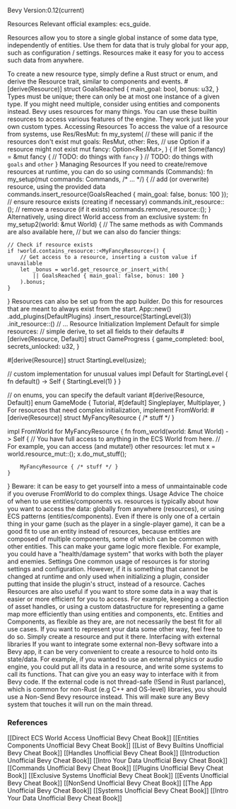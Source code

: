Bevy Version:0.12(current)


Resources
Relevant official examples:
ecs_guide.

Resources allow you to store a single global instance of some data type,
independently of entities.
Use them for data that is truly global for your app, such
as configuration / settings. Resources make it easy for you to access such data
from anywhere.

To create a new resource type, simply define a Rust struct or enum, and
derive the Resource trait, similar to
components and events.
#[derive(Resource)]
struct GoalsReached {
    main_goal: bool,
    bonus: u32,
}
Types must be unique; there can only be at most one instance of a given type. If
you might need multiple, consider using entities and components instead.
Bevy uses resources for many things. You can use these builtin
resources to access various features of the engine. They work just like your own
custom types.
Accessing Resources
To access the value of a resource from systems, use Res/ResMut:
fn my_system(
    // these will panic if the resources don't exist
    mut goals: ResMut<GoalsReached>,
    other: Res<MyOtherResource>,
    // use Option if a resource might not exist
    mut fancy: Option<ResMut<MyFancyResource>>,
) {
    if let Some(fancy) = &mut fancy {
        // TODO: do things with `fancy`
    }
    // TODO: do things with `goals` and `other`
}
Managing Resources
If you need to create/remove resources at runtime, you can do so using
commands (Commands):
fn my_setup(mut commands: Commands, /* ... */) {
    // add (or overwrite) resource, using the provided data
    commands.insert_resource(GoalsReached { main_goal: false, bonus: 100 });
    // ensure resource exists (creating if necessary)
    commands.init_resource::<MyFancyResource>();
    // remove a resource (if it exists)
    commands.remove_resource::<MyOtherResource>();
}
Alternatively, using direct World access from an exclusive
system:
fn my_setup2(world: &mut World) {
    // The same methods as with Commands are also available here,
    // but we can also do fancier things:

    // Check if resource exists
    if !world.contains_resource::<MyFancyResource>() {
        // Get access to a resource, inserting a custom value if unavailable
        let _bonus = world.get_resource_or_insert_with(
            || GoalsReached { main_goal: false, bonus: 100 }
        ).bonus;
    }
}
Resources can also be set up from the app builder. Do this for
resources that are meant to always exist from the start.
App::new()
    .add_plugins(DefaultPlugins)
    .insert_resource(StartingLevel(3))
    .init_resource::<MyFancyResource>()
    // ...
Resource Initialization
Implement Default for simple resources:
// simple derive, to set all fields to their defaults
#[derive(Resource, Default)]
struct GameProgress {
    game_completed: bool,
    secrets_unlocked: u32,
}

#[derive(Resource)]
struct StartingLevel(usize);

// custom implementation for unusual values
impl Default for StartingLevel {
    fn default() -> Self {
        StartingLevel(1)
    }
}

// on enums, you can specify the default variant
#[derive(Resource, Default)]
enum GameMode {
    Tutorial,
    #[default]
    Singleplayer,
    Multiplayer,
}
For resources that need complex initialization, implement FromWorld:
#[derive(Resource)]
struct MyFancyResource { /* stuff */ }

impl FromWorld for MyFancyResource {
    fn from_world(world: &mut World) -> Self {
        // You have full access to anything in the ECS World from here.
        // For example, you can access (and mutate!) other resources:
        let mut x = world.resource_mut::<MyOtherResource>();
        x.do_mut_stuff();

        MyFancyResource { /* stuff */ }
    }
}
Beware: it can be easy to get yourself into a mess of unmaintainable code
if you overuse FromWorld to do complex things.
Usage Advice
The choice of when to use entities/components vs. resources is
typically about how you want to access the data: globally
from anywhere (resources), or using ECS patterns (entities/components).
Even if there is only one of a certain thing in your game (such as the
player in a single-player game), it can be a good fit to use an entity
instead of resources, because entities are composed of multiple components,
some of which can be common with other entities. This can make your game
logic more flexible. For example, you could have a "health/damage system"
that works with both the player and enemies.
Settings
One common usage of resources is for storing settings and configuration.
However, if it is something that cannot be changed at runtime and only used when
initializing a plugin, consider putting that inside the plugin's
struct, instead of a resource.
Caches
Resources are also useful if you want to store some data in a way that is easier
or more efficient for you to access. For example, keeping a collection of asset
handles, or using a custom datastructure for representing a game
map more efficiently than using entities and components, etc.
Entities and Components, as flexible as they are, are not necessarily
the best fit for all use cases. If you want to represent your data some other
way, feel free to do so. Simply create a resource and put it there.
Interfacing with external libraries
If you want to integrate some external non-Bevy software into a Bevy app,
it can be very convenient to create a resource to hold onto its state/data.
For example, if you wanted to use an external physics or audio engine, you
could put all its data in a resource, and write some systems to call its
functions. That can give you an easy way to interface with it from Bevy code.
If the external code is not thread-safe (!Send in Rust parlance), which is
common for non-Rust (e.g C++ and OS-level) libraries, you should use a
Non-Send Bevy resource instead. This will make sure any Bevy
system that touches it will run on the main thread.

### References
[[Direct ECS World Access  Unofficial Bevy Cheat Book]] [[Entities Components  Unofficial Bevy Cheat Book]] [[List of Bevy Builtins  Unofficial Bevy Cheat Book]] [[Handles  Unofficial Bevy Cheat Book]] [[Introduction  Unofficial Bevy Cheat Book]] [[Intro Your Data  Unofficial Bevy Cheat Book]] [[Commands  Unofficial Bevy Cheat Book]] [[Plugins  Unofficial Bevy Cheat Book]] [[Exclusive Systems  Unofficial Bevy Cheat Book]] [[Events  Unofficial Bevy Cheat Book]] [[NonSend  Unofficial Bevy Cheat Book]] [[The App  Unofficial Bevy Cheat Book]] [[Systems  Unofficial Bevy Cheat Book]] [[Intro Your Data  Unofficial Bevy Cheat Book]] 
